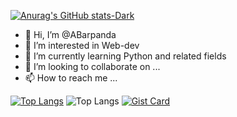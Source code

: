 [![Anurag's GitHub stats-Dark](https://github-readme-stats.vercel.app/api?username=ABarpanda&show_icons=true&theme=dark#gh-dark-mode-only)](https://github.com/ABarpanda/github-readme-stats#gh-dark-mode-only)
- 👋 Hi, I’m @ABarpanda
- 👀 I’m interested in Web-dev 
- 🌱 I’m currently learning Python and related fields
- 💞️ I’m looking to collaborate on ...
- 📫 How to reach me ...

[![Top Langs](https://github-readme-stats.vercel.app/api/top-langs/?username=ABarpanda)](https://github.com/anuraghazra/github-readme-stats)
![Top Langs](https://github-readme-stats.vercel.app/api/top-langs/?username=ABarpanda&layout=compact)
[![Gist Card](https://github-readme-stats.vercel.app/api/gist?id=bbfce31e0217a3689c8d961a356cb10d)](https://gist.github.com/Yizack/bbfce31e0217a3689c8d961a356cb10d/)
<!---
ABarpanda/ABarpanda is a ✨ special ✨ repository because its `README.md` (this file) appears on your GitHub profile.
You can click the Preview link to take a look at your changes.
--->
